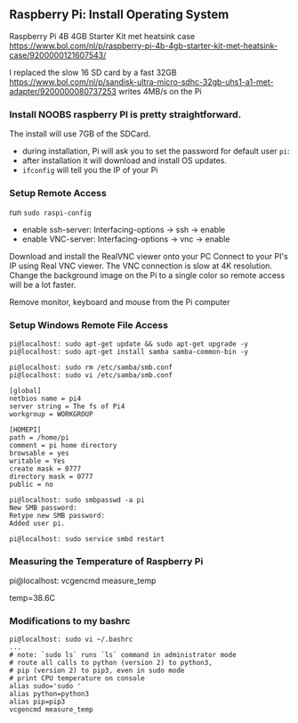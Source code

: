 ## Raspberry Pi: Install Operating System

Raspberry Pi 4B 4GB Starter Kit met heatsink case
https://www.bol.com/nl/p/raspberry-pi-4b-4gb-starter-kit-met-heatsink-case/9200000121607543/

I replaced the slow 16 SD card by a fast 32GB
https://www.bol.com/nl/p/sandisk-ultra-micro-sdhc-32gb-uhs1-a1-met-adapter/9200000080737253 writes 4MB/s on the Pi

### Install NOOBS raspberry PI is pretty straightforward. 
The install will use 7GB of the SDCard.
* during installation, Pi will ask you to set the password for default user ```pi```:
* after installation it will download and install OS updates.
* ```ifconfig``` will tell you the IP of your Pi 

### Setup Remote Access 
run  ```sudo raspi-config```  
* enable ssh-server: Interfacing-options -> ssh -> enable
* enable VNC-server: Interfacing-options -> vnc -> enable

Download and install the RealVNC viewer onto your PC
Connect to your PI's IP using Real VNC viewer. 
The VNC connection is slow at 4K resolution.
Change the background image on the Pi to a single color so remote access will be a lot faster.

Remove monitor, keyboard and mouse from the Pi computer

### Setup Windows Remote File Access 
```
pi@localhost: sudo apt-get update && sudo apt-get upgrade -y
pi@localhost: sudo apt-get install samba samba-common-bin -y

pi@localhost: sudo rm /etc/samba/smb.conf
pi@localhost: sudo vi /etc/samba/smb.conf

[global]
netbios name = pi4
server string = The fs of Pi4
workgroup = WORKGROUP

[HOMEPI]
path = /home/pi
comment = pi home directory
browsable = yes
writable = Yes
create mask = 0777
directory mask = 0777
public = no

pi@localhost: sudo smbpasswd -a pi
New SMB password:
Retype new SMB password:
Added user pi.

pi@localhost: sudo service smbd restart
```

### Measuring the Temperature of Raspberry Pi 
pi@localhost: vcgencmd measure_temp

temp=38.6C

### Modifications to my bashrc
```
pi@localhost: sudo vi ~/.bashrc
... 
# note: `sudo ls` runs `ls` command in administrator mode
# route all calls to python (version 2) to python3,
# pip (version 2) to pip3, even in sudo mode
# print CPU temperature on console
alias sudo='sudo '
alias python=python3
alias pip=pip3
vcgencmd measure_temp
 

